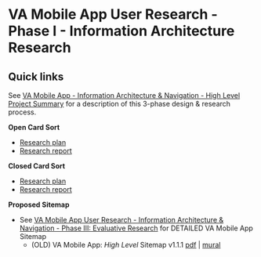 # VA Mobile App User Research - Phase I - Information Architecture Research

## Quick links
See [VA Mobile App - Information Architecture & Navigation - High Level Project Summary](https://github.com/department-of-veterans-affairs/va.gov-team/blob/master/products/va-mobile-app/ux-design/information-architecture-navigation/High%20Level%20Project%20Summary.md) for a description of this 3-phase design & research process.


**Open Card Sort**
- [Research plan](2021-10-open%20card%20sort/Card-Sort-Research-Plan.md)
- [Research report](2021-10-open%20card%20sort/Card-sort-research-report.md)


**Closed Card Sort**
- [Research plan](2022-03-closed%20card%20sort/closed-card-sort-research-plan.md)
- [Research report](2022-03-closed%20card%20sort/closed-card-sort-research-report.md)

**Proposed Sitemap**
- See [VA Mobile App User Research - Information Architecture & Navigation - Phase III: Evaluative Research](https://github.com/department-of-veterans-affairs/va.gov-team/blob/master/products/va-mobile-app/research/ux/usability-testing/new%20navigation%20usability/readme.md) for DETAILED VA Mobile App Sitemap
  - (OLD) VA Mobile App: *High Level* Sitemap v1.1.1 [pdf](https://github.com/department-of-veterans-affairs/va.gov-team/blob/master/products/va-mobile-app/research/ux/information-architecture/VA%20Mobile%20App%20High%20Level%20Sitemap%20v1.1.1.pdf) | [mural](https://app.mural.co/invitation/mural/adhoccorporateworkspace2583/1649276676117?sender=u28718b63c8993f515e0b2240&key=adec8103-8bf8-45bc-9acf-d3ab94016188)

